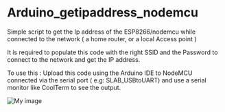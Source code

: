 # Arduino_getipaddress_nodemcu

Simple script to get the Ip address of the ESP8266/nodemcu while connected to the network ( a home router, or a local Access point )

It is required to populate this code with the right SSID and the Password to connect to the network and get the IP address.

To use this :  Upload this code using the Arduino IDE to NodeMCU connected via the serial port ( e.g: SLAB_USBtoUART) and use a serial monitor like CoolTerm to see the output.

![My image](https://cloud.githubusercontent.com/assets/14288989/14097052/23acac3e-f58b-11e5-81fe-fbb556f086e3.png)
